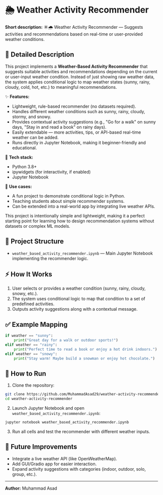 # 🌦️ Weather Activity Recommender

**Short description:**
☀️🌧️ Weather Activity Recommender — Suggests activities and recommendations based on real-time or user-provided weather conditions.

## 📖 Detailed Description

This project implements a **Weather-Based Activity Recommender** that suggests suitable activities and recommendations
depending on the current or user-input weather condition. Instead of just showing raw weather data, the system applies
conditional logic to map weather states (sunny, rainy, cloudy, cold, hot, etc.) to meaningful recommendations.

✨ **Features:**

- Lightweight, rule-based recommender (no datasets required).
- Handles different weather conditions such as sunny, rainy, cloudy, stormy, and snowy.
- Provides contextual activity suggestions (e.g., "Go for a walk" on sunny days, "Stay in and read a book" on rainy days).
- Easily extendable — more activities, tips, or API-based real-time weather can be added.
- Runs directly in Jupyter Notebook, making it beginner-friendly and educational.

🔧 **Tech stack:**

- Python 3.8+
- ipywidgets (for interactivity, if enabled)
- Jupyter Notebook

🚀 **Use cases:**

- A fun project to demonstrate conditional logic in Python.
- Teaching students about simple recommender systems.
- Can be extended into a real-world app by integrating live weather APIs.

This project is intentionally simple and lightweight, making it a perfect starting point for learning how to
design recommendation systems without datasets or complex ML models.

## 📂 Project Structure

- `weather_based_activity_recommender.ipynb` — Main Jupyter Notebook implementing the recommender logic.

## ⚡ How It Works

1. User selects or provides a weather condition (sunny, rainy, cloudy, snowy, etc.).
2. The system uses conditional logic to map that condition to a set of predefined activities.
3. Outputs activity suggestions along with a contextual message.

## ✅ Example Mapping

```python
if weather == "sunny":
    print("Great day for a walk or outdoor sports!")
elif weather == "rainy":
    print("Perfect time to read a book or enjoy a hot drink indoors.")
elif weather == "snowy":
    print("Stay warm! Maybe build a snowman or enjoy hot chocolate.")
```

## 🚀 How to Run

1. Clone the repository:

```bash
git clone https://github.com/MuhammadAsad29/weather-activity-recommender.git
cd weather-activity-recommender
```

2. Launch Jupyter Notebook and open `weather_based_activity_recommender.ipynb`:

```bash
jupyter notebook weather_based_activity_recommender.ipynb
```

3. Run all cells and test the recommender with different weather inputs.

## 🔮 Future Improvements

- Integrate a live weather API (like OpenWeatherMap).
- Add GUI/Gradio app for easier interaction.
- Expand activity suggestions with categories (indoor, outdoor, solo, group, etc.).

---

**Author:** Muhammad Asad
